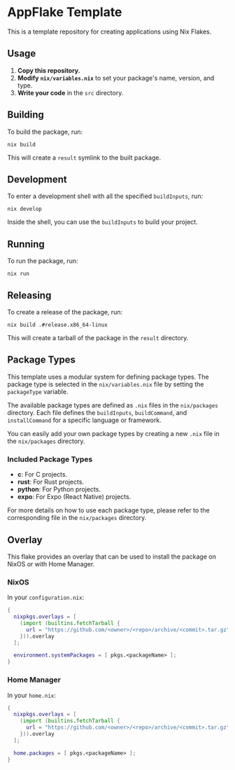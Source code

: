 # AppFlake Template

This is a template repository for creating applications using Nix Flakes.

## Usage

1.  **Copy this repository.**
2.  **Modify `nix/variables.nix`** to set your package's name, version, and type.
3.  **Write your code** in the `src` directory.

## Building

To build the package, run:

```
nix build
```

This will create a `result` symlink to the built package.

## Development

To enter a development shell with all the specified `buildInputs`, run:

```
nix develop
```

Inside the shell, you can use the `buildInputs` to build your project.

## Running

To run the package, run:

```
nix run
```

## Releasing

To create a release of the package, run:

```
nix build .#release.x86_64-linux
```

This will create a tarball of the package in the `result` directory.

## Package Types

This template uses a modular system for defining package types. The package type is selected in the `nix/variables.nix` file by setting the `packageType` variable.

The available package types are defined as `.nix` files in the `nix/packages` directory. Each file defines the `buildInputs`, `buildCommand`, and `installCommand` for a specific language or framework.

You can easily add your own package types by creating a new `.nix` file in the `nix/packages` directory.

### Included Package Types

*   **c**: For C projects.
*   **rust**: For Rust projects.
*   **python**: For Python projects.
*   **expo**: For Expo (React Native) projects.

For more details on how to use each package type, please refer to the corresponding file in the `nix/packages` directory.

## Overlay

This flake provides an overlay that can be used to install the package on NixOS or with Home Manager.

### NixOS

In your `configuration.nix`:

```nix
{
  nixpkgs.overlays = [
    (import (builtins.fetchTarball {
      url = "https://github.com/<owner>/<repo>/archive/<commit>.tar.gz";
    })).overlay
  ];

  environment.systemPackages = [ pkgs.<packageName> ];
}
```

### Home Manager

In your `home.nix`:

```nix
{
  nixpkgs.overlays = [
    (import (builtins.fetchTarball {
      url = "https://github.com/<owner>/<repo>/archive/<commit>.tar.gz";
    })).overlay
  ];

  home.packages = [ pkgs.<packageName> ];
}
```
